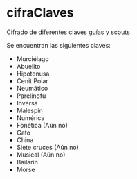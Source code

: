 # cifraClaves
Cifrado de diferentes claves guías y scouts 

Se encuentran las siguientes claves:

  - Murciélago   
  - Abuelito
  - Hipotenusa
  - Cenit Polar
  - Neumático
  - Parelinofu
  - Inversa
  - Malespín
  - Numérica
  - Fonética (Aún no)
  - Gato
  - China
  - Siete cruces (Aún no)
  - Musical (Aún no)
  - Bailarín 
  - Morse
